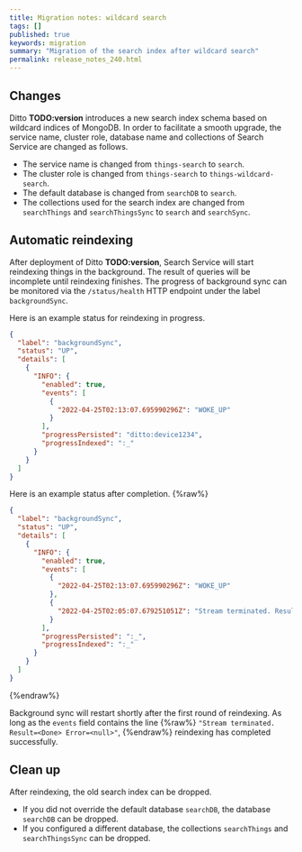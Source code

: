 ```yaml
---
title: Migration notes: wildcard search
tags: []
published: true
keywords: migration
summary: "Migration of the search index after wildcard search"
permalink: release_notes_240.html
---
```


## Changes

Ditto **TODO:version** introduces a new search index schema based on wildcard indices of MongoDB. In order to facilitate
a smooth upgrade, the service name, cluster role, database name and collections of Search Service are changed as
follows.
- The service name is changed from `things-search` to `search`.
- The cluster role is changed from `things-search` to `things-wildcard-search`.
- The default database is changed from `searchDB` to `search`.
- The collections used for the search index are changed from `searchThings` and `searchThingsSync` to `search` and
  `searchSync`.

## Automatic reindexing

After deployment of Ditto **TODO:version**, Search Service will start reindexing things in the background. The result
of queries will be incomplete until reindexing finishes. The progress of background sync can be monitored via the
`/status/health` HTTP endpoint under the label `backgroundSync`.

Here is an example status for reindexing in progress.
```json
{
  "label": "backgroundSync",
  "status": "UP",
  "details": [
    {
      "INFO": {
        "enabled": true,
        "events": [
          {
            "2022-04-25T02:13:07.695990296Z": "WOKE_UP"
          }
        ],
        "progressPersisted": "ditto:device1234",
        "progressIndexed": ":_"
      }
    }
  ]
}
```

Here is an example status after completion.
{%raw%}
```json
{
  "label": "backgroundSync",
  "status": "UP",
  "details": [
    {
      "INFO": {
        "enabled": true,
        "events": [
          {
            "2022-04-25T02:13:07.695990296Z": "WOKE_UP"
          },
          {
            "2022-04-25T02:05:07.679251051Z": "Stream terminated. Result=<Done> Error=<null>"
          }
        ],
        "progressPersisted": ":_",
        "progressIndexed": ":_"
      }
    }
  ]
}
```
{%endraw%}

Background sync will restart shortly after the first round of reindexing. As long as the `events` field contains the
line
{%raw%}
`"Stream terminated. Result=<Done> Error=<null>"`,
{%endraw%}
reindexing has completed successfully.

## Clean up

After reindexing, the old search index can be dropped.
- If you did not override the default database `searchDB`, the database `searchDB` can be dropped.
- If you configured a different database, the collections `searchThings` and `searchThingsSync` can be dropped.


